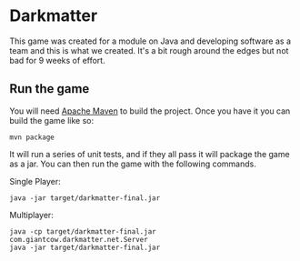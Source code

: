 Darkmatter
==========

This game was created for a module on Java and developing software as
a team and this is what we created. It's a bit rough around the edges
but not bad for 9 weeks of effort.

Run the game
------------

You will need [Apache Maven][maven] to build the project. Once you
have it you can build the game like so:

    mvn package

It will run a series of unit tests, and if they all pass it will
package the game as a jar.  You can then run the game with the
following commands.

Single Player: 
       
    java -jar target/darkmatter-final.jar

Multiplayer:

    java -cp target/darkmatter-final.jar com.giantcow.darkmatter.net.Server
    java -jar target/darkmatter-final.jar
    

[maven]: http://maven.apache.org/